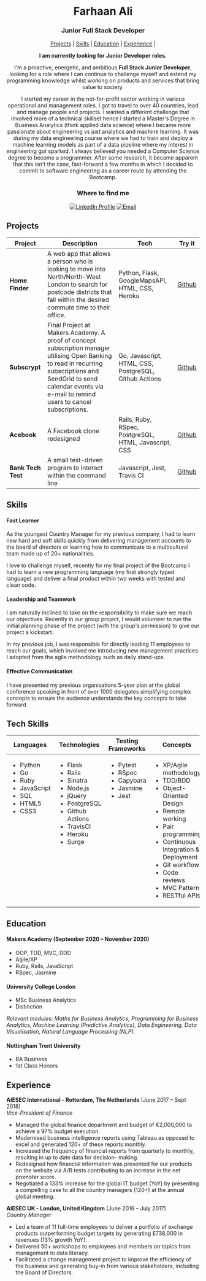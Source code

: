 <div align="center">

# Farhaan Ali

<h3>Junior Full Stack Developer</h3>

[Projects](#projects) |  [Skills](#skills) |
[Education](#education) |
[Experience](#experience) |

**I am currently looking for Junior Developer roles.**

I'm a proactive, energetic, and ambitious **Full Stack Junior Developer**, looking for a role where I can continue to challenge myself and extend my programming knowledge 
whilst working on products and services that bring value to society. 

I started my career in the not-for-profit sector working in various operational and management roles. I got to travel to over 40 countries, lead and manage people and projects. I wanted a different challenge that involved more of a technical skillset hence I started a Master's Degree in Business Analytics (think applied data science) where I became more passionate about engineering vs just analytics and machine learning. It was during my data engineering course where we had to train and deploy a machine learning models as part of a data pipeline where my interest in engineering got sparked. I always believed you needed a Computer Science degree to become a programmer. After some research, it became apparent that this isn't the case, fast-forward a few months in which I decided to commit to software engineering as a career route by attending the Bootcamp.
### Where to find me

[![LinkedIn Profile]](https://www.linkedin.com/in/farhaanali/)
[![Email]](mailto:farhaan@farhaanali.com)

</div>


## Projects


| Project         | Description                                                                                         | Tech                                | Try it                                                                                                         |
| ----------------------- | ----------------------------------------------------------------------------------------------- | ----------------------------------- | ------------------------------------------------------------------------------------------------------------------------ |
| **Home Finder**           | A web app that allows a person who is looking to move into North/North-West London to search for postcode districts that fall within the desired commute time to their office.       | Python, Flask, GoogleMapsAPI, HTML, CSS, Heroku             | [Github](https://github.com/farhaan-ali/homefinder)                                     |
| **Subscrypt**      | Final Project at Makers Academy. A proof of concept subscription manager utilising Open Banking to read in recurring subscriptions and SendGrid to send calendar events via e-mail to remind users to cancel subscriptions. | Go, Javascript, HTML, CSS, PostgreSQL, Github Actions | [Github](https://github.com/farhaan-ali/subscrypt)            |
| **Acebook**      | A Facebook clone redesigned | Rails, Ruby, RSpec, PostgreSQL, HTML, Javascript, CSS               | [Github](https://github.com/farhaan-ali/acebook-team-rex)
| **Bank Tech Test**    | A small test-driven program to interact within the command line    | Javascript, Jest, Travis CI            | [Github](https://github.com/farhaan-ali/bank-tech-test) |



## Skills

#### Fast Learner

As the youngest Country Manager for my previous company, I had to learn new hard and soft skills quickly from delivering management accounts to the board of directors or learning how to communicate to a multicultural team made up of 20+ nationalities.

I love to challenge myself, recently for my final project of the Bootcamp I had to learn a new programming language (my first strongly typed language) and deliver a final product within two weeks with tested and clean code. 

#### Leadership and Teamwork

I am naturally inclined to take on the responsibility to make sure we reach our objectives. Recently in our group project, I would volunteer to run the initial planning phase of the project (with the group's permission) to give our project a kickstart.

In my previous job, I was responsible for directly leading 11 employees to reach our goals, which involved me introducing new management practices I adopted from the agile methodology such as daily stand-ups. 

#### Effective Communication

I have presented my previous organisations 5-year plan at the global conference speaking in front of over 1000 delegates simplifying complex concepts to ensure the audience understands the key concepts to take forward.


## Tech Skills

<table>
  <thead>
    <tr>
      <th>Languages</th>
      <th>Technologies</th>
      <th>Testing Frameworks</th>
      <th>Concepts</th>
      <th>Tools</th>
    </tr>
  </thead>
  <tbody>
    <tr>
      <td style="vertical-align: top">
        <ul>
          <li>Python</li>
          <li>Go</li>
          <li>Ruby</li>
          <li>JavaScript</li>
          <li>SQL</li>
          <li>HTML5</li>
          <li>CSS3</li>
        </ul>
      </td>
      <td style="vertical-align: top">
        <ul>
          <li>Flask</li>
          <li>Rails</li>
          <li>Sinatra</li>
          <li>Node.js</li>
          <li>jQuery</li>
          <li>PostgreSQL</li>
          <li>Github Actions</li>
          <li>TravisCI</li>
          <li>Heroku</li>
          <li>Surge</li>
        </ul>
      </td>
      <td style="vertical-align: top">
        <ul>
         <li>Pytest</li>
          <li>RSpec</li>
          <li>Capybara</li>
          <li>Jasmine</li>
          <li>Jest</li>
        </ul>
      </td>
      <td style="vertical-align: top">
        <ul>
          <li>XP/Agile methodology</li>
          <li>TDD/BDD</li>
          <li>Object-Oriented Design</li>
          <li>Remote working</li>
          <li>Pair programming</li>
          <li>Continuous Integration & Deployment</li>
          <li>Git workflow</li>
          <li>Code reviews</li>
          <li>MVC Pattern</li>
          <li>RESTful APIs</li>
        </ul>
      </td>
      <td style="vertical-align: top">
        <ul>
          <li>VSCode</li>
          <li>JetBrains IDE's</li>
          <li>Git</li>
          <li>Linux (Ubuntu)</li>
          <li>OSX</li>
        </ul>
      </td>
    </tr>
  </tbody>
</table>


## Education

#### Makers Academy (September 2020 – November 2020)

- OOP, TDD, MVC, DDD
- Agile/XP
- Ruby, Rails, JavaScript
- RSpec, Jasmine


#### University College London

- MSc Business Analytics
- Distinction

*Relevant modules: Maths for Business Analytics, Programming for Business Analytics, Machine Learning (Predictive Analytics), Data Engineering, Data Visualisation, Natural Language Processing (NLP).*

#### Nottingham Trent University

- BA Business
- 1st Class Honors


## Experience

**AIESEC International - Rotterdam, The Netherlands** (June 2017 – Sept 2018)    
*Vice-President of Finance* 
 - Managed the global finance department and budget of €2,000,000 to achieve a 97% budget execution.
 - Modernised business intelligence reports using Tableau as opposed to excel and generated 120+ of these reports
   monthly.
 - Increased the frequency of financial reports from quarterly to monthly, resulting in up to date data for decision-
   making.
 - Redesigned how financial information was presented for our products on the website via A/B tests contributing
   to an increase in the net promoter score.
 - Negotiated a 133% increase for the global IT budget (YoY) by presenting a compelling case to all the country
   managers (120+) at the annual global meeting.

**AIESEC UK - London, United Kingdom** (June 2016 – July 2017)   
*Country Manager* 

- Led a team of 11 full-time employees to deliver a portfolio of exchange products outperforming budget targets
  by generating £738,000 in revenues (13% growth YoY).
- Delivered 50+ workshops to employees and members on topics from management to data literacy.
- Facilitated a change management project to improve the efficiency of the business and generating buy-in from
  various stakeholders, including the Board of Directors.

<!-- Badges n stuff  -->

[linkedin profile]: https://img.shields.io/badge/LinkedIn-%232A6AC7?style=for-the-badge&logo=linkedin
[email]: https://img.shields.io/badge/Email-%23D14836?style=for-the-badge&logo=gmail&logoColor=white
